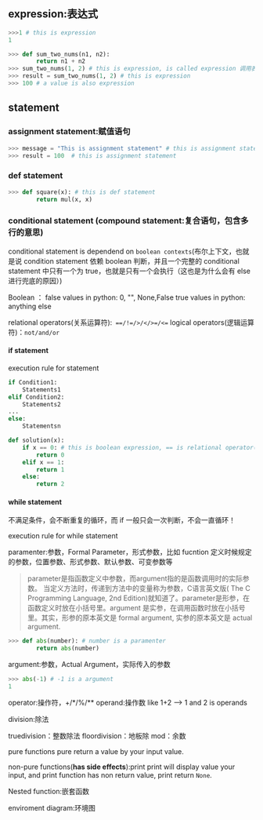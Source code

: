 
## expression:表达式

```python
>>>1 # this is expression
1

>>> def sum_two_nums(n1, n2):
        return n1 + n2
>>> sum_two_nums(1, 2) # this is expression, is called expression 调用表达式
>>> result = sum_two_nums(1, 2) # this is expression
>>> 100 # a value is also expression
```

## statement

### assignment statement:赋值语句

```python
>>> message = "This is assignment statement" # this is assignment statement
>>> result = 100  # this is assignment statement
```

### def statement
```python
>>> def square(x): # this is def statement
        return mul(x, x)
```

### conditional statement (compound statement:复合语句，包含多行的意思)

conditional statement is dependend on `boolean contexts`(布尔上下文，也就是说 condition statement 依赖 boolean 判断，并且一个完整的 conditional statement 中只有一个为 true，也就是只有一个会执行（这也是为什么会有 else 进行兜底的原因）)

Boolean ：
false values in python: 0, "", None,False
true values in python: anything else

relational operators(关系运算符):` ==/!=/>/</>=/<=`
logical operators(逻辑运算符)：`not/and/or`

#### if statement

execution rule for statement

```python
if Condition1:
    Statements1
elif Condition2:
    Statements2
...
else:
    Statementsn
```


```python
def solution(x):
    if x == 0: # this is boolean expression, == is relational operator(关系运)
        return 0
    elif x == 1:
        return 1
    else:
        return 2
```

#### while statement

不满足条件，会不断重复的循环，而 if 一般只会一次判断，不会一直循环！

execution rule for while statement


paramenter:参数，Formal Parameter，形式参数，比如 fucntion 定义时候规定的参数，位置参数、形式参数、默认参数、可变参数等

> parameter是指函数定义中参数，而argument指的是函数调用时的实际参数。 当定义方法时，传递到方法中的变量称为参数，C语言英文版( The C Programming Language, 2nd Edition)就知道了。parameter是形参，在函数定义时放在小括号里。argument 是实参，在调用函数时放在小括号里。其实，形参的原本英文是 formal argument, 实参的原本英文是 actual argument.

```python
>>> def abs(number): # number is a paramenter
        return abs(number)
```

argument:参数，Actual Argument，实际传入的参数

```python
>>> abs(-1) # -1 is a argument
1
```


operator:操作符，+/*/%/**
operand:操作数 like 1+2 --> 1 and 2 is operands

division:除法

truedivision：整数除法
floordivision：地板除
mod：余数




pure functions
pure return a value by your input value.

non-pure functions(**has side effects**):print
print will display value your input, and print function has non return value, print return `None`.


Nested function:嵌套函数

enviroment diagram:环境图

